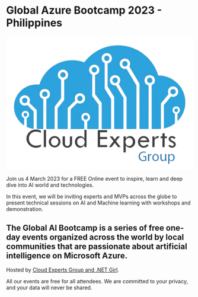 # Global Azure Bootcamp 2023 - Philippines

[![Global Azure Bootcamp 2023 - Philippines](CloudExpertsGroup.png "Global Azure Bootcamp 2023 - Philippines registration")](https://www.eventbrite.com/e/global-ai-bootcamp-philippines-2023-tickets-531771602177)

Join us 4 March 2023 for a FREE Online event to inspire, learn and deep dive into AI world and technologies.

In this event, we will be inviting experts and MVPs across the globe to present technical sessions on AI and Machine learning with workshops and demonstration.

The Global AI Bootcamp is a series of free one-day events organized across the world by local communities that are passionate about artificial intelligence on Microsoft Azure.
-------------------------------------------------

Hosted by [Cloud Experts Group and .NET Girl](https://www.facebook.com/groups/CloudExpertsGroup).

All our events are free for all attendees. We are committed to your privacy, and your data will never be shared.
